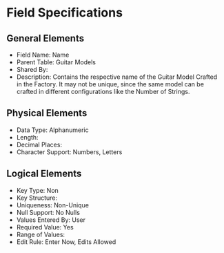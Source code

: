 # Field Specifications

## General Elements

- Field Name: Name
- Parent Table: Guitar Models
- Shared By: 
- Description: Contains the respective name of the Guitar Model Crafted in the Factory. It may not be unique, since the same model can be crafted in different configurations like the Number of Strings.

## Physical Elements

- Data Type: Alphanumeric
- Length: 
- Decimal Places: 
- Character Support: Numbers, Letters

## Logical Elements

- Key Type: Non
- Key Structure:
- Uniqueness: Non-Unique
- Null Support: No Nulls
- Values Entered By: User
- Required Value: Yes
- Range of Values: 
- Edit Rule: Enter Now, Edits Allowed
